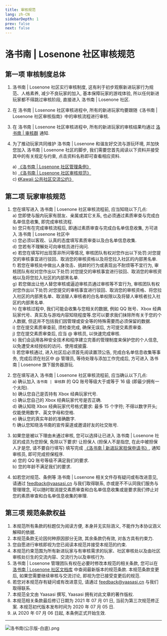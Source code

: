 ```yaml
---
title: 审核规范
lang: zh-CN
sidebarDepth: 1
prev: false
next: false
---
```


# 洛书南 | Losenone 社区审核规范

## 第一项 审核制度总体

1. 洛书南 | Losenone 社区实行审核制度, 这有利于初步观察新进玩家行为规范、人格素养, 减少不良玩家的加入, 基本保障玩家的游戏体验, 所以任何新进玩家都不得跳过审核阶段, 直接进入 洛书南 | Losenone 社区.
2. 在 洛书南 | Losenone 社区审核进程中, 所有的新进玩家均要跟随《洛书南 | Losenone 社区审核指南》中的审核流程进行审核.
3. 在 洛书南 | Losenone 社区审核进程中, 所有的新进玩家的审核结果均通过 [洛书南 | 审核群](https://jq.qq.com/?k=6vYojSIS) 通知.
4. 为了推动玩家共同维护 洛书南 | Losenone 和谐友好交流与游玩环境, 并加快您加入 洛书南 | Losenone 社区的脚步, 我们需要您首先阅读以下资料并接受其中的有关规定与约束, 点击资料名称即可查看相应资料.

   a) [《洛书南 | Losenone 社区管理条例》](./moderation_rules.md)<br>
   b) [《洛书南 | Losenone 社区审核规范》](./review_rules.md)<br>
   c) [《Kawaii 公共社区交流公约》](https://kawaii.yaasasi.cn/)

## 第二项 玩家审核规范

1. 您在填写进入 洛书南 | Losenone 社区审核流程前, 应当知晓以下几点:<br>
   a) 您即使与服内玩家有朋友、亲属或其它关系, 也必须通过素质审查与完成白名单信息收集, 即完成审核流程.<br>
   b) 您只有在完成审核流程后, 即通过素质审查与完成白名单信息收集, 方可进入 洛书南 | Losenone 社区中<br>
   c) 您必须以客观、认真的态度填写素质审查以及白名单信息收集.<br>
   d) 您若有不理解处可向审核员进行询问.<br>
   e) 若您在填写时出现答非所问等情况, 审核团队有权对您作出以下处罚:对您提交的审核事宜进行驳回、取消您的审核资格以及将您拉入社区的内部黑名单.<br>
   f) 若您在审核处中做出人身攻击、挑衅的行为或表现出不耐烦等不宜行为, 审核团队有权对您作出以下处罚:对您提交的审核事宜进行驳回、取消您的审核资格以及将您拉入社区的内部黑名单.<br>
   g) 若您做出让他人替您审核或逼迫审核员通过审核等不宜行为, 审核团队有权对您作出以下处罚:对您提交的审核事宜进行驳回、取消您的审核资格、将您拉入社区的内部黑名单、取消替人审核者的白名单权限以及将替人审核者拉入社区的内部黑名单.<br>
   h) 在审核过程中, 我们可能会收集与您相关的数据, 例如 QQ 账号、Xbox 经典玩家代号、真实及与游戏内容知晓程度等.您可以要求我们抹除所有关于您的个人数据, 但这并不包括我们因管理或安全等的特殊需要而必须保留的数据.<br>
   i) 您在提交素质审查前, 须检查完成, 确保无误后, 方可提交素质审查.<br>
   j) 您在提交素质审查后, 应当 @ 审核员, 以快速完成审核.<br>
   k) 我们会运用各种安全技术和程序建立完善的管理制度来保护您的个人信息, 以免遭受未经授权的访问、使用或披露.<br>
   l) 若您审核通过, 进入社区后必须首先阅读置顶公告, 完成白名单信息收集等事务, 完成后须在社区中 @ 管理员, 等待处理与添加工作完成后, 方可进入 洛书南 | Losenone 旗下服务器游玩.

2. 您在填写进入 洛书南 | Losenone 社区审核流程前, 应当确认以下几点:<br>
   a) 确认加入 `洛书南 | 审核群` 的 QQ 账号等级大于或等于 16 级 (即最少拥有一个太阳).<br>
   b) 确认您自己是否持有 Xbox 经典玩家代号.<br>
   c) 确认您自己的 Xbox 经典玩家代号是否正确.<br>
   d) 确认知晓 Xbox 经典玩家代号格式要求: 最多 15 个字符; 不得以数字开头; 仅能使用数字、英文字母和空格.<br>
   e) 确认您的真实年龄的准确数字.<br>
   f) 确认您知晓洛书南的宣传渠道或邀请好友的社交账号.

3. 如果您是被以下理由未通过审核, 您可以选择让已进入 洛书南 | Losenone 社区的成员为您担保, 免除以下要求! 让担保人 (担保人不是指您, 在此中被担保人才是您, 请不要自行填写) 填写完成 [《洛书南 | 新进玩家担保申请书》](https://shimo.im/forms/e1Az4VB740I4MpqW/fill), 通知审核员, 即可完成担保程序.<br>
   a) 您的 QQ 账号等级不满足我们的要求.<br>
   b) 您的年龄不满足我们的要求.<br>

4. 如若您对规范、条例等 洛书南 | Losenone 相关文件存有疑问或有改进意见, 请通过 [feedback@yaasasi.cn](mailto:feedback@yaasasi.cn) 与我们取得联系, 亦或是不不认同我们服务与管理理念, 可以随时取消提交素质审查和白名单信息收集或是要求我们停止对您的素质审查和白名单信息收集的审理.

## 第三项 规范条款权益

1. 本规范所有条款的标题仅为阅读方便, 本身并无实际涵义, 不能作为本协议涵义解释的依据.
2. 本规范条款无论因何种原因部分无效, 其余条款仍有效, 对各方具有约束力.
3. 您自愿进行审核即视为您已阅读本规范并接受本规范的约束.
4. 本规范约束范围为所有新进玩家与有审核需求的玩家、社区审核处以及由社区审核处衍生的交流内容、交流行为以及审核行为.
5. 洛书南 | Losenone 管理团队有权在必要时修改本规范的相关条款, 您可以在 [洛书南 | Losenone 社区文档库](https://lsn.yaasasi.cn/) 中查阅最新版本的规范条款. 本规范条款变更后, 如果您需要继续审核与交流讨论, 即视为您已接受变更后的规范.
6. 若您对本规范存有疑问或有改进意见, 请通过 [feedback@yaasasi.cn](mailto:feedback@yaasasi.cn) 与我们取得联系.
7. 本规范全文由 Yaasasi 撰写, Yaasasi 拥有对此文章的著作版权.
8. 本规范相关条款最后修订日期为 2021 年 07 月 01 日, 当前为第三次规范修正案. 本规范初代版本发布时间为 2020 年 07 月 05 日.
9. 从 2020 年 07 月 06 日起, 本条例正式开始生效.

---

![洛书南(公示版-白底).png](https://pic.baixiongz.com/uploads/2021/01/25/95c3132bee345.png)
